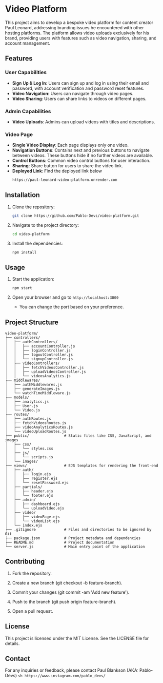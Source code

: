 # Video Platform

This project aims to develop a bespoke video platform for content creator Paul Leonard, addressing branding issues he encountered with other hosting platforms. The platform allows video uploads exclusively for his brand, providing users with features such as video navigation, sharing, and account management.

## Features

### User Capabilities
- **Sign Up & Log In**: Users can sign up and log in using their email and password, with account verification and password reset features.
- **Video Navigation**: Users can navigate through video pages.
- **Video Sharing**: Users can share links to videos on different pages.

### Admin Capabilities
- **Video Uploads**: Admins can upload videos with titles and descriptions.

### Video Page
- **Single Video Display**: Each page displays only one video.
- **Navigation Buttons**: Contains next and previous buttons to navigate between videos. These buttons hide if no further videos are available.
- **Control Buttons**: Common video control buttons for user interaction.
- **Sharing**: Share button for users to share the video link.
- **Deployed Link**: Find the deployed link below
    ```sh
    https://paul-leonard-video-platform.onrender.com
    ```

## Installation

1. Clone the repository:
    ```sh
    git clone https://github.com/Pablo-Devs/video-platform.git
    ```

2. Navigate to the project directory:
    ```sh
    cd video-platform
    ```

3. Install the dependencies:
    ```sh
    npm install
    ```

## Usage 

1. Start the application:
    ```sh
    npm start
    ```

2. Open your browser and go to `http://localhost:3000`
    - You can change the port based on your preference.

## Project Structure

```plaintext
video-platform/
├── controllers/
│   ├── authControllers/
│   │   ├── accountController.js
│   │   ├── loginController.js
│   │   ├── logoutController.js
│   │   └── signupController.js
│   ├── videoControllers/
│   │   ├── fetchVideosController.js
│   │   ├── uploadVideosController.js
│   │   └── videosAnalytics.js
├── middlewares/
│   ├── authMiddlewares.js
│   ├── generateImages.js
│   └── watchTimeMiddleware.js
├── models/
│   ├── analytics.js
│   ├── User.js
│   └── Video.js
├── routes/
│   ├── authRoutes.js
│   ├── fetchVideosRoutes.js
│   ├── videoAnalyticsRoutes.js
│   └── videoUploadRoutes.js
├── public/                # Static files like CSS, JavaScript, and images
│   ├── css/
│   │   └── styles.css
│   ├── js/
│   │   └── scripts.js
│   └── images/
├── views/                 # EJS templates for rendering the front-end
│   ├── auth/
│   │   ├── login.ejs
│   │   ├── register.ejs
│   │   └── resetPassword.ejs
│   ├── partials/
│   │   ├── header.ejs
│   │   └── footer.ejs
│   ├── admin/
│   │   ├── dashboard.ejs
│   │   └── uploadVideo.ejs
│   ├── video/
│   │   ├── videoPage.ejs
│   │   └── videoList.ejs
│   └── index.ejs
├── .gitignore             # Files and directories to be ignored by Git
├── package.json           # Project metadata and dependencies
├── README.md              # Project documentation
└── server.js              # Main entry point of the application
```

## Contributing

1. Fork the repository.

2. Create a new branch (git checkout -b feature-branch).

3. Commit your changes (git commit -am 'Add new feature').

4. Push to the branch (git push origin feature-branch).

5. Open a pull request.

## License

This project is licensed under the MIT License. See the LICENSE file for details.

## Contact

For any inquiries or feedback, please contact Paul Blankson (AKA: Pablo-Devs)
     ```sh
     https://www.instagram.com/pablo_devs/
     ```
